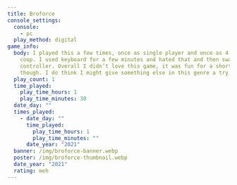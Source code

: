```yaml
---
title: Broforce
console_settings:
  console:
    - pc
  play_method: digital
game_info:
  body: I played this a few times, once as single player and once as 4 person
    coop. I used keyboard for a few minutes and hated that and then swapped to a
    controller. Overall I didn’t love this game, it was fun for a short time
    though. I do think I might give something else in this genre a try.
  play_count: 1
  time_played:
    play_time_hours: 1
    play_time_minutes: 30
  date_day: ""
  times_played:
    - date_day: ""
      time_played:
        play_time_hours: 1
        play_time_minutes: ""
      date_year: "2021"
  banner: /img/broforce-banner.webp
  poster: /img/broforce-thumbnail.webp
  date_year: "2021"
  rating: meh
---
```

